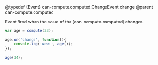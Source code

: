 @typedef {Event} can-compute.computed.ChangeEvent change
@parent can-compute.computed

Event fired when the value of the [can-compute.computed] changes.

```js
var age = compute(33);

age.on('change', function(){
	console.log('Now:', age());
});

age(34);
```
